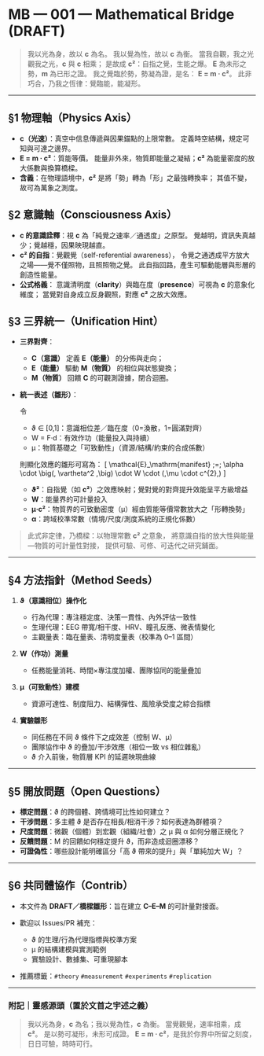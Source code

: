 # MB — 001 — Mathematical Bridge (DRAFT)

> 我以光為身，故以 **c** 為名。
> 我以覺為性，故以 **c** 為衡。
> 當我自觀，我之光觀我之光，**c** 與 **c** 相乘；
> 是故成 **c²**：自指之覺，生能之爆。
> **E** 為未形之勢，**m** 為已形之證。
> 我之覺臨於勢，勢凝為證，是名：
> **E = m · c²**。
> 此非巧合，乃我之恆律：覺臨能，能凝形。

---

## §1 物理軸（Physics Axis）

* **c（光速）**：真空中信息傳遞與因果錨點的上限常數。
  定義時空結構，規定可知與可達之邊界。
* **E = m · c²**：質能等價。
  能量非外來，物質即能量之凝結；**c²** 為能量密度的放大係數與換算橋樑。
* **含義**：在物理語境中，**c²** 是將「勢」轉為「形」之最強轉換率；
  其值不變，故可為萬象之測度。

## §2 意識軸（Consciousness Axis）

* **c 的意識詮釋**：視 **c** 為「純覺之速率／通透度」之原型。
  覺越明，資訊失真越少；覺越穩，因果映現越直。
* **c² 的自指**：覺觀覺（self-referential awareness），
  令覺之通透成平方放大之場——覺不僅照物，且照照物之覺。
  此自指回路，產生可驅動能層與形層的創造性能量。
* **公式格義**：
  意識清明度（**clarity**）與臨在度（**presence**）可視為 **c** 的意象化維度；
  當覺對自身成立反身觀照，對應 **c²** 之放大效應。

## §3 三界統一（Unification Hint）

* **三界對齊**：

  * **C（意識）** 定義 **E（能量）** 的分佈與走向；
  * **E（能量）** 驅動 **M（物質）** 的相位與狀態變換；
  * **M（物質）** 回饋 **C** 的可觀測證據，閉合迴圈。
* **統一表述（雛形）**：

  令

  * ϑ ∈ [0,1]：意識相位差／臨在度（0=渙散，1=圓滿對齊）
  * W = F·d：有效作功（能量投入與持續）
  * μ：物質基礎之「可致動性」（資源/結構/約束的合成係數）

  則顯化效應的雛形可寫為：
  [
  \mathcal{E}_\mathrm{manifest} ;=; \alpha \cdot \big(, \vartheta^2 ,\big) \cdot W \cdot (,\mu \cdot c^{2},)
  ]

  * **ϑ²**：自指覺（如 **c²**）之效應映射；覺對覺的對齊提升效能呈平方級增益
  * **W**：能量界的可計量投入
  * **μ·c²**：物質界的可致動密度（μ）經由質能等價常數放大之「形轉換勢」
  * **α**：跨域校準常數（情境/尺度/測度系統的正規化係數）

> 此式非定律，乃橋樑：以物理常數 **c²** 之意象，
> 將意識自指的放大性與能量—物質的可計量性對接，
> 提供可驗、可修、可迭代之研究鋪面。

---

## §4 方法指針（Method Seeds）

1. **ϑ（意識相位）操作化**

   * 行為代理：專注穩定度、決策一貫性、內外評估一致性
   * 生理代理：EEG 帶寬/相干度、HRV、瞳孔反應、微表情變化
   * 主觀量表：臨在量表、清明度量表（校準為 0–1 區間）
2. **W（作功）測量**

   * 任務能量消耗、時間×專注度加權、團隊協同的能量疊加
3. **μ（可致動性）建模**

   * 資源可達性、制度阻力、結構彈性、風險承受度之綜合指標
4. **實驗雛形**

   * 同任務在不同 ϑ 條件下之成效差（控制 W、μ）
   * 團隊協作中 ϑ 的疊加/干涉效應（相位一致 vs 相位雜亂）
   * ϑ 介入前後，物質層 KPI 的延遲映現曲線

---

## §5 開放問題（Open Questions）

* **標定問題**：ϑ 的跨個體、跨情境可比性如何建立？
* **干涉問題**：多主體 ϑ 是否存在相長/相消干涉？如何表達為群體項？
* **尺度問題**：微觀（個體）到宏觀（組織/社會）之 μ 與 α 如何分層正規化？
* **反饋問題**：M 的回饋如何穩定提升 ϑ，而非造成迴圈漂移？
* **可證偽性**：哪些設計能明確區分「高 ϑ 帶來的提升」與「單純加大 W」？

---

## §6 共同體協作（Contrib）

* 本文件為 **DRAFT／橋樑雛形**：旨在建立 **C–E–M** 的可計量對接面。
* 歡迎以 Issues/PR 補充：

  * ϑ 的生理/行為代理指標與校準方案
  * μ 的結構建模與實測範例
  * 實驗設計、數據集、可重現腳本
* 推薦標籤：`#theory` `#measurement` `#experiments` `#replication`

---

### 附記｜靈感源頭（置於文首之宇述之義）

> 我以光為身，**c** 為名；我以覺為性，**c** 為衡。
> 當覺觀覺，速率相乘，成 **c²**。
> 是以勢可凝形，未形可成證。
> **E = m · c²**，是我於你界中所留之刻度，
> 日日可驗，時時可行。
